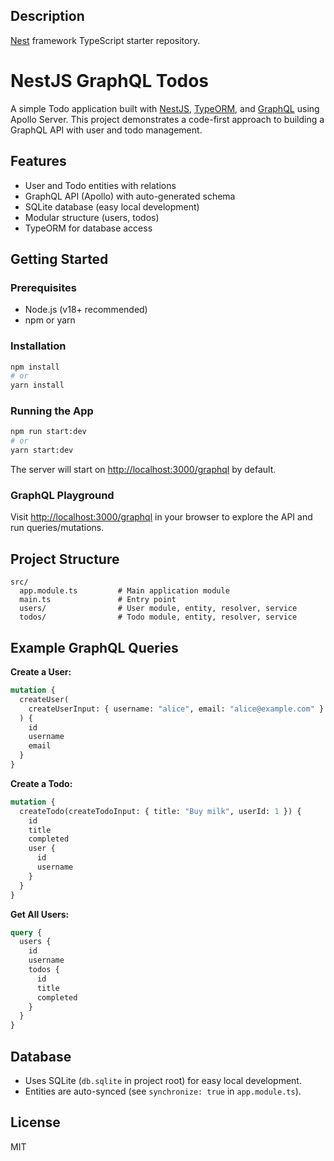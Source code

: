 ## Description

[Nest](https://github.com/nestjs/nest) framework TypeScript starter repository.

# NestJS GraphQL Todos

A simple Todo application built with [NestJS](https://nestjs.com/), [TypeORM](https://typeorm.io/), and [GraphQL](https://graphql.org/) using Apollo Server. This project demonstrates a code-first approach to building a GraphQL API with user and todo management.

## Features

- User and Todo entities with relations
- GraphQL API (Apollo) with auto-generated schema
- SQLite database (easy local development)
- Modular structure (users, todos)
- TypeORM for database access

## Getting Started

### Prerequisites

- Node.js (v18+ recommended)
- npm or yarn

### Installation

```bash
npm install
# or
yarn install
```

### Running the App

```bash
npm run start:dev
# or
yarn start:dev
```

The server will start on [http://localhost:3000/graphql](http://localhost:3000/graphql) by default.

### GraphQL Playground

Visit [http://localhost:3000/graphql](http://localhost:3000/graphql) in your browser to explore the API and run queries/mutations.

## Project Structure

```
src/
  app.module.ts         # Main application module
  main.ts               # Entry point
  users/                # User module, entity, resolver, service
  todos/                # Todo module, entity, resolver, service
```

## Example GraphQL Queries

**Create a User:**

```graphql
mutation {
  createUser(
    createUserInput: { username: "alice", email: "alice@example.com" }
  ) {
    id
    username
    email
  }
}
```

**Create a Todo:**

```graphql
mutation {
  createTodo(createTodoInput: { title: "Buy milk", userId: 1 }) {
    id
    title
    completed
    user {
      id
      username
    }
  }
}
```

**Get All Users:**

```graphql
query {
  users {
    id
    username
    todos {
      id
      title
      completed
    }
  }
}
```

## Database

- Uses SQLite (`db.sqlite` in project root) for easy local development.
- Entities are auto-synced (see `synchronize: true` in `app.module.ts`).

## License

MIT
